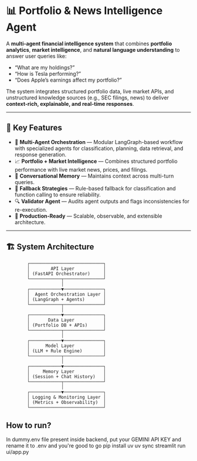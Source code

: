 # 📊 Portfolio & News Intelligence Agent

A **multi-agent financial intelligence system** that combines **portfolio analytics**, **market intelligence**, and **natural language understanding** to answer user queries like:

- “What are my holdings?”  
- “How is Tesla performing?”  
- “Does Apple’s earnings affect my portfolio?”

The system integrates structured portfolio data, live market APIs, and unstructured knowledge sources (e.g., SEC filings, news) to deliver **context-rich, explainable, and real-time responses**.

---

## 🧭 Key Features

- 🧠 **Multi-Agent Orchestration** — Modular LangGraph-based workflow with specialized agents for classification, planning, data retrieval, and response generation.  
- 📈 **Portfolio + Market Intelligence** — Combines structured portfolio performance with live market news, prices, and filings.  
- 🧠 **Conversational Memory** — Maintains context across multi-turn queries.  
- 🧰 **Fallback Strategies** — Rule-based fallback for classification and function calling to ensure reliability.  
- 🔍 **Validator Agent** — Audits agent outputs and flags inconsistencies for re-execution.  
- 🚀 **Production-Ready** — Scalable, observable, and extensible architecture.

---

## 🏗️ System Architecture

            ┌────────────────────────────┐
            │        API Layer           │
            │ (FastAPI Orchestrator)     │
            └────────────┬───────────────┘
                         │
            ┌────────────▼───────────────┐
            │  Agent Orchestration Layer │
            │ (LangGraph + Agents)       │
            └────────────┬───────────────┘
                         │
            ┌────────────▼───────────────┐
            │       Data Layer           │
            │ (Portfolio DB + APIs)      │
            └────────────┬───────────────┘
                         │
            ┌────────────▼───────────────┐
            │      Model Layer           │
            │ (LLM + Rule Engine)        │
            └────────────┬───────────────┘
                         │
            ┌────────────▼───────────────┐
            │     Memory Layer           │
            │ (Session + Chat History)   │
            └────────────┬───────────────┘
                         │
            ┌────────────▼───────────────┐
            │ Logging & Monitoring Layer │
            │ (Metrics + Observability)  │
            └────────────────────────────┘

## How to run?
In dummy.env file present inside backend, put your GEMINI API KEY and rename it to .env and you're good to go
pip install uv
uv sync
streamlit run ui/app.py
